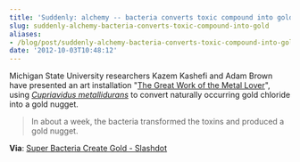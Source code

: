 ```yaml
---
title: 'Suddenly: alchemy -- bacteria converts toxic compound into gold'
slug: suddenly-alchemy-bacteria-converts-toxic-compound-into-gold
aliases:
- /blog/post/suddenly-alchemy-bacteria-converts-toxic-compound-into-gold
date: '2012-10-03T10:48:12'
---
```


Michigan State University researchers Kazem Kashefi and Adam Brown have presented an art installation "[The Great Work of the Metal Lover](http://news.msu.edu/story/superman-strength-bacteria-produces-gold/)", using [*Cupriavidus metallidurans*](http://en.wikipedia.org/wiki/Cupriavidus_metallidurans) to convert naturally occurring gold chloride into a gold nugget.

> In about a week, the bacteria transformed the toxins and produced a gold nugget.

**Via**: [Super Bacteria Create Gold - Slashdot](http://science.slashdot.org/story/12/10/02/2246242/super-bacteria-create-gold)

<!--more-->

